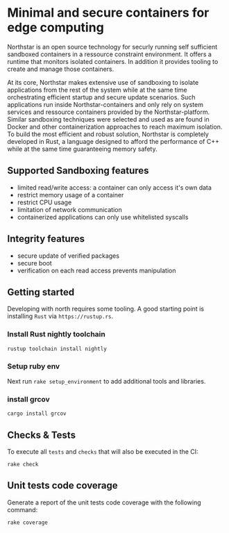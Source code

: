 # Minimal and secure containers for edge computing

Northstar is an open source technology for securly running self sufficient sandboxed containers in a ressource constraint environment. It offers a runtime that monitors isolated containers. In addition it provides tooling to create and manage those containers.

At its core, Northstar makes extensive use of sandboxing to isolate applications from the rest of the system while at the same time orchestrating efficient startup and secure update scenarios. Such applications run inside Northstar-containers and only rely on system services and ressource containers provided by the Northstar-platform. Similar sandboxing techniques were selected and used as are found in Docker and other containerization approaches to reach maximum isolation. To build the most efficient and robust solution, Northstar is completely developed in Rust, a language designed to afford the performance of C++ while at the same time guaranteeing memory safety.

## Supported Sandboxing features

* limited read/write access: a container can only access it's own data
* restrict memory usage of a container
* restrict CPU usage
* limitation of network communication
* containerized applications can only use whitelisted syscalls

## Integrity features

* secure update of verified packages
* secure boot
* verification on each read access prevents manipulation

## Getting started

Developing with north requires some tooling. A good starting point is installing `Rust` via `https://rustup.rs`.

### Install Rust nightly toolchain

```shell
rustup toolchain install nightly
```

### Setup ruby env

Next run `rake setup_environment` to add additional tools and libraries.

### install grcov

```shell
cargo install grcov
```

## Checks & Tests

To execute all `tests` and `checks` that will also be executed in the CI:

```shell
rake check
```

## Unit tests code coverage

Generate a report of the unit tests code coverage with the following command:

```shell
rake coverage
```

